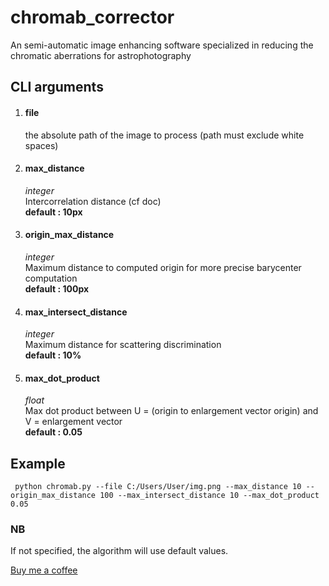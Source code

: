 # chromab_corrector
An semi-automatic image enhancing software specialized in reducing the chromatic aberrations for astrophotography

<h2>CLI arguments</h2>
<ol>
<li><h4>file</h4>
the absolute path of the image to process (path must exclude white spaces)
</li>
<li><h4>max_distance</h4>
<i>integer</i><br/>
Intercorrelation distance (cf doc) <br/>
<strong>default : 10px</strong>
</li>
<li><h4>origin_max_distance</h4>
<i>integer</i><br/>
Maximum distance to computed origin for more precise barycenter computation<br/>
<strong>default : 100px</strong></li>
<li><h4>max_intersect_distance</h4>
<i>integer</i><br/>
Maximum distance for scattering discrimination<br/>
<strong>default : 10% </strong></li>
<li><h4>max_dot_product</h4>
<i>float</i><br/>
Max dot product between U = (origin to enlargement vector origin) and V = enlargement vector<br/>
<strong>default : 0.05 </strong></li>
</ol>

<h2>Example</h2>
<code> python chromab.py --file C:/Users/User/img.png --max_distance 10 --origin_max_distance 100 --max_intersect_distance 10 --max_dot_product 0.05</code>

<h3>NB</h3>
If not specified, the algorithm will use default values.

[Buy me a coffee](https://www.buymeacoffee.com/asnarok)
